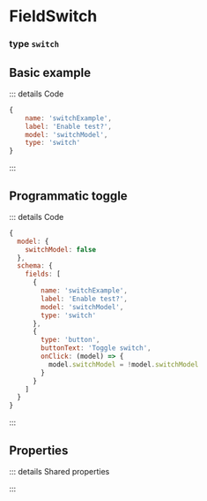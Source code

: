 # FieldSwitch

### type `switch`

<script setup>
import FieldSwitchExample from '/components/examples/fieldsFieldSwitchExample.vue'
</script>

## Basic example
::: details Code 
```javascript
{
    name: 'switchExample',
    label: 'Enable test?',
    model: 'switchModel',
    type: 'switch'
}
```
:::
<FieldSwitchExample />

## Programmatic toggle
::: details Code
```javascript
{
  model: {
    switchModel: false
  },
  schema: {
    fields: [
      {
        name: 'switchExample',
        label: 'Enable test?',
        model: 'switchModel',
        type: 'switch'
      },
      {
        type: 'button',
        buttonText: 'Toggle switch',
        onClick: (model) => {
          model.switchModel = !model.switchModel
        }
      }
    ]
  }
}
```
:::
<FieldSwitchExample include-button/>

## Properties
::: details Shared properties
<!--@include: @/parts/shared-field-properties.md-->
:::
